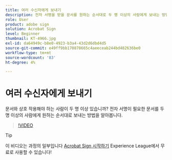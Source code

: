 ```yaml
---
title: 여러 수신자에게 보내기
description: 전자 서명을 받을 문서를 원하는 순서대로 두 명 이상의 사람에게 보내는 방법을 알아봅니다
role: User
product: adobe sign
solution: Acrobat Sign
level: Beginner
thumbnail: KT-4966.jpg
exl-id: da64949c-b8e0-4923-b3a4-43d2d6dbd4d5
source-git-commit: e49ff9bb170878665c4aeeceab244bd482636be0
workflow-type: tm+mt
source-wordcount: '83'
ht-degree: 4%

---
```


# 여러 수신자에게 보내기

문서와 상호 작용해야 하는 사람이 두 명 이상 있습니까? 전자 서명이 필요한 문서를 두 명 이상의 사람에게 원하는 순서대로 보내는 방법을 알아봅니다.

>[!VIDEO](https://video.tv.adobe.com/v/341296?hidetitle=true)

>[!TIP]
>
>이 비디오는 과정의 일부입니다 [Acrobat Sign 시작하기](https://experienceleague.adobe.com/?recommended=Sign-U-1-2020.1) Experience League에서 무료로 사용할 수 있습니다!
